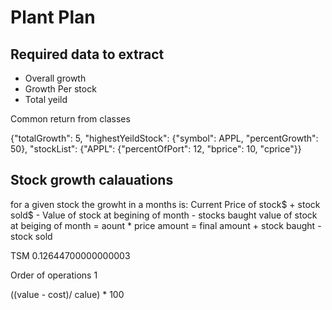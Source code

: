 # Plant Plan

## Required data to extract

- Overall growth
- Growth Per stock
- Total yeild

Common return from classes

{"totalGrowth": 5, "highestYeildStock": {"symbol": APPL, "percentGrowth": 50}, "stockList": {"APPL": {"percentOfPort": 12, "bprice": 10, "cprice"}}

## Stock growth calauations 

for a given stock the growht in a months is:
Current Price of stock$ + stock sold$ - Value of stock at begining of month - stocks baught
value of stock at beiging of month = aount * price
amount = final amount + stock baught - stock sold


TSM 0.12644700000000003

Order of operations
1

((value - cost)/ calue) * 100
